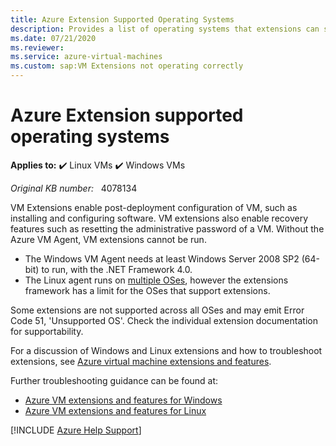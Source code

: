 ```yaml
---
title: Azure Extension Supported Operating Systems
description: Provides a list of operating systems that extensions can support.
ms.date: 07/21/2020
ms.reviewer: 
ms.service: azure-virtual-machines
ms.custom: sap:VM Extensions not operating correctly
---
```

# Azure Extension supported operating systems

**Applies to:** :heavy_check_mark: Linux VMs :heavy_check_mark: Windows VMs

_Original KB number:_ &nbsp; 4078134

VM Extensions enable post-deployment configuration of VM, such as installing and configuring software. VM extensions also enable recovery features such as resetting the administrative password of a VM. Without the Azure VM Agent, VM extensions cannot be run.

* The Windows VM Agent needs at least Windows Server 2008 SP2 (64-bit) to run, with the .NET Framework 4.0.
* The Linux agent runs on [multiple OSes](/azure/virtual-machines/extensions/agent-linux#requirements), however the extensions framework has a limit for the OSes that support extensions.

Some extensions are not supported across all OSes and may emit Error Code 51, 'Unsupported OS'. Check the individual extension documentation for supportability.

For a discussion of Windows and Linux extensions and how to troubleshoot extensions, see [Azure virtual machine extensions and features](/azure/virtual-machines/extensions/overview).

Further troubleshooting guidance can be found at:

* [Azure VM extensions and features for Windows](/azure/virtual-machines/extensions/features-windows#troubleshoot-vm-extensions)
* [Azure VM extensions and features for Linux](/azure/virtual-machines/extensions/features-linux#troubleshoot-vm-extensions)

[!INCLUDE [Azure Help Support](../../../includes/azure-help-support.md)]
